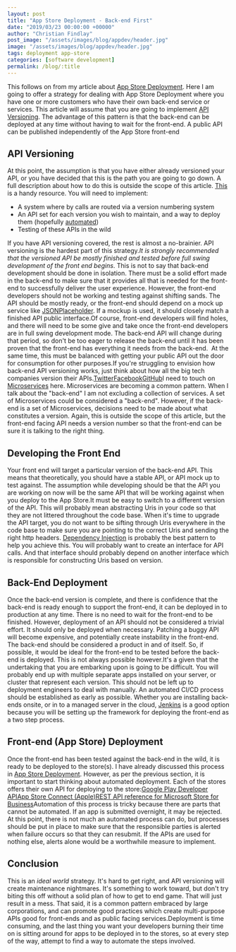 ```yaml
---
layout: post
title: "App Store Deployment - Back-end First"
date: "2019/03/23 00:00:00 +00000"
author: "Christian Findlay"
post_image: "/assets/images/blog/appdev/header.jpg"
image: "/assets/images/blog/appdev/header.jpg"
tags: deployment app-store
categories: [software development]
permalink: /blog/:title
---
```


This follows on from my article about [App Store Deployment](/app-store-deployment/). Here I am going to offer a strategy for dealing with App Store Deployment where you have one or more customers who have their own back-end service or services. This article will assume that you are going to implement [API Versioning](/back-end-front-end-versioning/#api-versioning). The advantage of this pattern is that the back-end can be deployed at any time without having to wait for the front-end. A public API can be published independently of the App Store front-end

API Versioning
--------------

At this point, the assumption is that you have either already versioned your API, or you have decided that this is the path you are going to go down. A full description about how to do this is outside the scope of this article. [This](https://restfulapi.net/versioning/) is a handy resource. You will need to implement:

*   A system where by calls are routed via a version numbering system
*   An API set for each version you wish to maintain, and a way to deploy them (hopefully [automated](https://octopus.com/docs/packaging-applications/versioning))
*   Testing of these APIs in the wild

If you have API versioning covered, the rest is almost a no-brainier. API versioning is the hardest part of this strategy._It is strongly recommended that the versioned API be mostly finished and tested before full swing development of the front end begins_. This is not to say that back-end development should be done in isolation. There must be a solid effort made in the back-end to make sure that it provides all that is needed for the front-end to successfully deliver the user experience. However, the front-end developers should not be working and testing against shifting sands. The API should be mostly ready, or the front-end should depend on a mock up service like [JSONPlaceholder](https://jsonplaceholder.typicode.com/). If a mockup is used, it should closely match a finished API public interface.Of course, front-end developers will find holes, and there will need to be some give and take once the front-end developers are in full swing development mode. The back-end API will change during that period, so don't be too eager to release the back-end until it has been proven that the front-end has everything it needs from the back-end.  At the same time, this must be balanced with getting your public API out the door for consumption for other purposes.If you're struggling to envision how back-end API versioning works, just think about how all the big tech companies version their APIs.[Twitter](https://developer.twitter.com/en/docs/ads/general/overview/versions.html)[Facebook](https://developers.facebook.com/docs/apps/versions/)[GitHub](https://developer.github.com/v3/versions/)I need to touch on [Microservices](https://microservices.io/) here. Microservices are becoming a common pattern. When I talk about the "back-end" I am not excluding a collection of services. A set of Microservices could be considered a "back-end". However, if the back-end is a set of Microservices, decisions need to be made about what constitutes a version. Again, this is outside the scope of this article, but the front-end facing API needs a version number so that the front-end can be sure it is talking to the right thing.

Developing the Front End
------------------------

Your front end will target a particular version of the back-end API. This means that theoretically, you should have a stable API, or API mock up to test against. The assumption while developing should be that the API you are working on now will be the same API that will be working against when you deploy to the App Store.It must be easy to switch to a different version of the API. This will probably mean abstracting Uris in your code so that they are not littered throughout the code base. When it's time to upgrade the API target, you do not want to be sifting through Uris everywhere in the code base to make sure you are pointing to the correct Uris and sending the right http headers. [Dependency Injection](https://en.wikipedia.org/wiki/Dependency_injection) is probably the best pattern to help you achieve this. You will probably want to create an interface for API calls. And that interface should probably depend on another interface which is responsible for constructing Uris based on version.

Back-End Deployment
-------------------

Once the back-end version is complete, and there is confidence that the back-end is ready enough to support the front-end, it can be deployed in to production at any time. There is no need to wait for the front-end to be finished. However, deployment of an API should not be considered a trivial effort. It should only be deployed when necessary. Patching a buggy API will become expensive, and potentially create instability in the front-end. The back-end should be considered a product in and of itself. So, if possible, it would be ideal for the front-end to be tested before the back-end is deployed. This is not always possible however.It's a given that the undertaking that you are embarking upon is going to be difficult. You will probably end up with multiple separate apps installed on your server, or cluster that represent each version. This should not be left up to deployment engineers to deal with manually. An automated CI/CD process should be established as early as possible. Whether you are installing back-ends onsite, or in to a managed server in the cloud, [Jenkins](https://jenkins.io/) is a good option because you will be setting up the framework for deploying the front-end as a two step process.

Front-end (App Store) Deployment
--------------------------------

Once the front-end has been tested against the back-end in the wild, it is ready to be deployed to the store(s). I have already discussed this process in [App Store Deployment](/app-store-deployment/). However, as per the previous section, it is important to start thinking about automated deployment. Each of the stores offers their own API for deploying to the store:[Google Play Developer API](https://developers.google.com/android-publisher/)[App Store Connect (Apple)](https://developer.apple.com/app-store-connect/)[REST API reference for Microsoft Store for Business](https://docs.microsoft.com/en-us/windows/client-management/mdm/rest-api-reference-windows-store-for-business)Automation of this process is tricky because there are parts that cannot be automated. If an app is submitted overnight, it may be rejected. At this point, there is not much an automated process can do, but processes should be put in place to make sure that the responsible parties is alerted when failure occurs so that they can resubmit. If the APIs are used for nothing else, alerts alone would be a worthwhile measure to implement.

Conclusion
----------

This is an _ideal world_ strategy. It's hard to get right, and API versioning will create maintenance nightmares. It's something to work toward, but don't try biting this off without a solid plan of how to get to end game. That will just result in a mess. That said, it is a common pattern embraced by large corporations, and can promote good practices which create multi-purpose APIs good for front-ends and as public facing services.Deployment is time consuming, and the last thing you want your developers burning their time on is sitting around for apps to be deployed in to the stores, so at every step of the way, attempt to find a way to automate the steps involved.